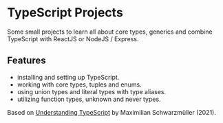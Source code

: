 # TypeScript Projects

Some small projects to learn all about core types, generics and combine TypeScript with ReactJS or NodeJS / Express.

## Features

- installing and setting up TypeScript.
- working with core types, tuples and enums.
- using union types and literal types with type aliases.
- utilizing function types, unknown and never types.

Based on [Understanding TypeScript](https://www.udemy.com/course/understanding-typescript/) by Maximilian Schwarzmüller (2021).
